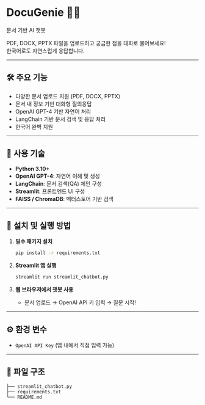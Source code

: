 # DocuGenie 🧞‍♂️  
문서 기반 AI 챗봇  

PDF, DOCX, PPTX 파일을 업로드하고 궁금한 점을 대화로 물어보세요!  
한국어로도 자연스럽게 응답합니다.

---

## 🛠️ 주요 기능

- 다양한 문서 업로드 지원 (PDF, DOCX, PPTX)
- 문서 내 정보 기반 대화형 질의응답
- OpenAI GPT-4 기반 자연어 처리
- LangChain 기반 문서 검색 및 응답 처리
- 한국어 완벽 지원

---

## 🧰 사용 기술

- **Python 3.10+**
- **OpenAI GPT-4**: 자연어 이해 및 생성
- **LangChain**: 문서 검색(QA) 체인 구성
- **Streamlit**: 프론트엔드 UI 구성
- **FAISS / ChromaDB**: 벡터스토어 기반 검색

---

## 🚀 설치 및 실행 방법

1. **필수 패키지 설치**
    ```bash
    pip install -r requirements.txt
    ```

2. **Streamlit 앱 실행**
    ```bash
    streamlit run streamlit_chatbot.py
    ```

3. **웹 브라우저에서 챗봇 사용**
    - 문서 업로드 → OpenAI API 키 입력 → 질문 시작!

---

## ⚙️ 환경 변수

- `OpenAI API Key` (앱 내에서 직접 입력 가능)

---

## 📁 파일 구조

```
├── streamlit_chatbot.py
├── requirements.txt
└── README.md
```
